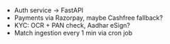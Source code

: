 - Auth service → FastAPI
- Payments via Razorpay, maybe Cashfree fallback?
- KYC: OCR + PAN check, Aadhar eSign?
- Match ingestion every 1 min via cron job
